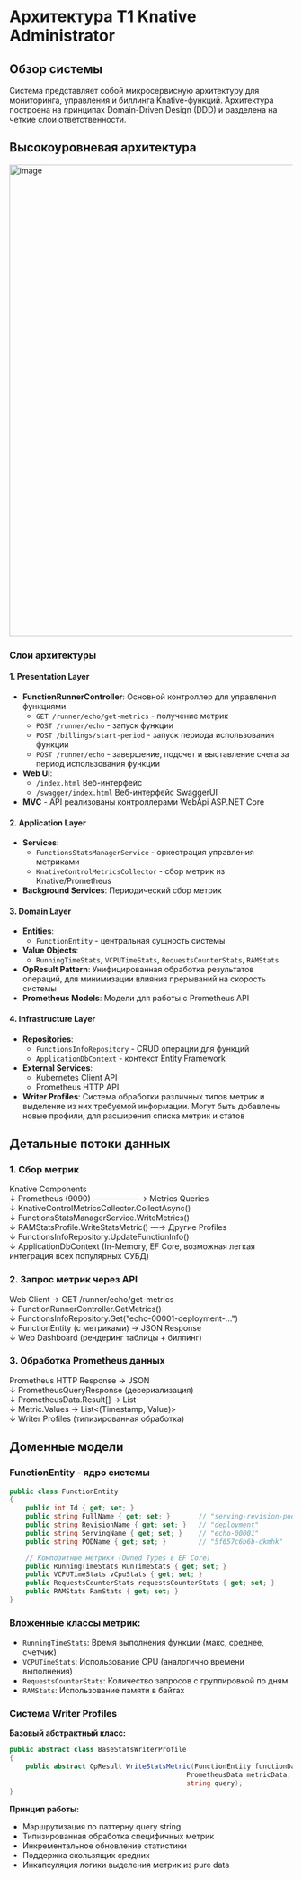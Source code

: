 # Архитектура T1 Knative Administrator

## Обзор системы

Система представляет собой микросервисную архитектуру для мониторинга, управления и биллинга Knative-функций. Архитектура построена на принципах Domain-Driven Design (DDD) и разделена на четкие слои ответственности.

## Высокоуровневая архитектура
<img width="1985" height="838" alt="image" src="https://github.com/user-attachments/assets/5e1d9c6f-d935-418b-8a63-c21d91124647" />

### Слои архитектуры

#### 1. **Presentation Layer**

- **FunctionRunnerController**: Основной контроллер для управления функциями
  - `GET /runner/echo/get-metrics` - получение метрик
  - `POST /runner/echo` - запуск функции
  - `POST /billings/start-period` - запуск периода использования функции
  - `POST /runner/echo` - завершение, подсчет и выставление счета за период использования функции
- **Web UI**:
  - `/index.html` Веб-интерфейс
  - `/swagger/index.html` Веб-интерфейс SwaggerUI
- **MVC** - API реализованы контроллерами WebApi ASP.NET Core

#### 2. **Application Layer**

- **Services**: 
  - `FunctionsStatsManagerService` - оркестрация управления метриками
  - `KnativeControlMetricsCollector` - сбор метрик из Knative/Prometheus
- **Background Services**: Периодический сбор метрик

#### 3. **Domain Layer**

- **Entities**: 
  - `FunctionEntity` - центральная сущность системы
- **Value Objects**: 
  - `RunningTimeStats`, `VCPUTimeStats`, `RequestsCounterStats`, `RAMStats`
- **OpResult Pattern**: Унифицированная обработка результатов операций, для минимизации влияния прерываний на скорость системы
- **Prometheus Models**: Модели для работы с Prometheus API

#### 4. **Infrastructure Layer**

- **Repositories**: 
  - `FunctionsInfoRepository` - CRUD операции для функций
  - `ApplicationDbContext` - контекст Entity Framework
- **External Services**: 
  - Kubernetes Client API
  - Prometheus HTTP API
- **Writer Profiles**: Система обработки различных типов метрик и выделение из них требуемой информации. Могут быть добавлены новые профили, для расширения списка метрик и статов

## Детальные потоки данных

### 1. Сбор метрик

Knative Components\
↓
Prometheus (9090) ——————→ Metrics Queries\
↓
KnativeControlMetricsCollector.CollectAsync()\
↓
FunctionsStatsManagerService.WriteMetrics()\
↓
RAMStatsProfile.WriteStatsMetric() —→ Другие Profiles\
↓
FunctionsInfoRepository.UpdateFunctionInfo()\
↓
ApplicationDbContext (In-Memory, EF Core, возможная легкая интеграция всех популярных СУБД)

### 2. Запрос метрик через API

Web Client → GET /runner/echo/get-metrics\
↓
FunctionRunnerController.GetMetrics()\
↓
FunctionsInfoRepository.Get("echo-00001-deployment-...")\
↓
FunctionEntity (с метриками) → JSON Response\
↓
Web Dashboard (рендеринг таблицы + биллинг)

### 3. Обработка Prometheus данных

Prometheus HTTP Response → JSON\
↓
PrometheusQueryResponse (десериализация)\
↓
PrometheusData.Result[] → List<PrometheusResult>\
↓
Metric.Values → List<(Timestamp, Value)>\
↓
Writer Profiles (типизированная обработка)

## Доменные модели

### FunctionEntity - ядро системы
```csharp
public class FunctionEntity
{
    public int Id { get; set; }
    public string FullName { get; set; }       // "serving-revision-pod"
    public string RevisionName { get; set; }   // "deployment"
    public string ServingName { get; set; }    // "echo-00001"  
    public string PODName { get; set; }        // "5f657c6b6b-dkmhk"

    // Композитные метрики (Owned Types в EF Core)
    public RunningTimeStats RunTimeStats { get; set; }
    public VCPUTimeStats vCpuStats { get; set; }
    public RequestsCounterStats requestsCounterStats { get; set; }
    public RAMStats RamStats { get; set; }
}
```

### Вложенные классы метрик:

- `RunningTimeStats`: Время выполнения функции (макс, среднее, счетчик)
- `VCPUTimeStats`: Использование CPU (аналогично времени выполнения)
- `RequestsCounterStats`: Количество запросов с группировкой по дням
- `RAMStats`: Использование памяти в байтах

### Система Writer Profiles

**Базовый абстрактный класс:**

```csharp
public abstract class BaseStatsWriterProfile
{
    public abstract OpResult WriteStatsMetric(FunctionEntity functionData, 
                                            PrometheusData metricData, 
                                            string query);
}
```

**Принцип работы:**

- Маршрутизация по паттерну query string
- Типизированная обработка специфичных метрик
- Инкрементальное обновление статистики
- Поддержка скользящих средних
- Инкапсуляция логики выделения метрик из pure data 

